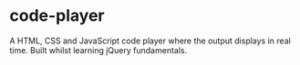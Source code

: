 # code-player
A HTML, CSS and JavaScript code player where the output displays in real time. Built whilst learning jQuery fundamentals.

